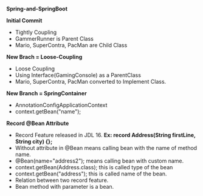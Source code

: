 **Spring-and-SpringBoot**

**Initial Commit**
- Tightly Coupling
- GammerRunner is Parent Class
- Mario, SuperContra, PacMan are Child Class

**New Brach = Loose-Coupling**
- Loose Coupling
- Using Interface(GamingConsole) as a ParentClass
- Mario, SuperContra, PacMan converted to Implement Class.


**New Branch = SpringContainer**
- AnnotationConfigApplicationContext
- context.getBean("name");

**Record @Bean Attribute**
- Record Feature released in JDL 16. **Ex: record Address(String firstLine, String city) {};**
- Without attribute in @Bean means calling bean with the name of method name.
- @Bean(name="address2"); means calling bean with custom name.
- context.getBean(Address.class); this is called type of the bean
- context.getBean("address"); this is called name of the bean.
- Relation between two record feature.
- Bean method with parameter is a bean.